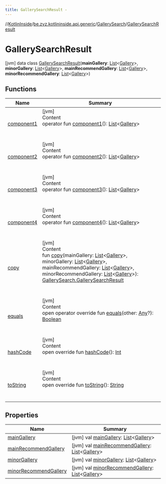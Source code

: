 ```yaml
---
title: GallerySearchResult -
---
```

//[KotlinInside](../../../index.md)/[be.zvz.kotlininside.api.generic](../../index.md)/[GallerySearch](../index.md)/[GallerySearchResult](index.md)



# GallerySearchResult  
 [jvm] data class [GallerySearchResult](index.md)(**mainGallery**: [List](https://kotlinlang.org/api/latest/jvm/stdlib/kotlin.collections/-list/index.html)<[Gallery](../../../be.zvz.kotlininside.api.type/-gallery/index.md)>, **minorGallery**: [List](https://kotlinlang.org/api/latest/jvm/stdlib/kotlin.collections/-list/index.html)<[Gallery](../../../be.zvz.kotlininside.api.type/-gallery/index.md)>, **mainRecommendGallery**: [List](https://kotlinlang.org/api/latest/jvm/stdlib/kotlin.collections/-list/index.html)<[Gallery](../../../be.zvz.kotlininside.api.type/-gallery/index.md)>, **minorRecommendGallery**: [List](https://kotlinlang.org/api/latest/jvm/stdlib/kotlin.collections/-list/index.html)<[Gallery](../../../be.zvz.kotlininside.api.type/-gallery/index.md)>)   


## Functions  
  
|  Name|  Summary| 
|---|---|
| <a name="be.zvz.kotlininside.api.generic/GallerySearch.GallerySearchResult/component1/#/PointingToDeclaration/"></a>[component1](component1.md)| <a name="be.zvz.kotlininside.api.generic/GallerySearch.GallerySearchResult/component1/#/PointingToDeclaration/"></a>[jvm]  <br>Content  <br>operator fun [component1](component1.md)(): [List](https://kotlinlang.org/api/latest/jvm/stdlib/kotlin.collections/-list/index.html)<[Gallery](../../../be.zvz.kotlininside.api.type/-gallery/index.md)>  <br><br><br>
| <a name="be.zvz.kotlininside.api.generic/GallerySearch.GallerySearchResult/component2/#/PointingToDeclaration/"></a>[component2](component2.md)| <a name="be.zvz.kotlininside.api.generic/GallerySearch.GallerySearchResult/component2/#/PointingToDeclaration/"></a>[jvm]  <br>Content  <br>operator fun [component2](component2.md)(): [List](https://kotlinlang.org/api/latest/jvm/stdlib/kotlin.collections/-list/index.html)<[Gallery](../../../be.zvz.kotlininside.api.type/-gallery/index.md)>  <br><br><br>
| <a name="be.zvz.kotlininside.api.generic/GallerySearch.GallerySearchResult/component3/#/PointingToDeclaration/"></a>[component3](component3.md)| <a name="be.zvz.kotlininside.api.generic/GallerySearch.GallerySearchResult/component3/#/PointingToDeclaration/"></a>[jvm]  <br>Content  <br>operator fun [component3](component3.md)(): [List](https://kotlinlang.org/api/latest/jvm/stdlib/kotlin.collections/-list/index.html)<[Gallery](../../../be.zvz.kotlininside.api.type/-gallery/index.md)>  <br><br><br>
| <a name="be.zvz.kotlininside.api.generic/GallerySearch.GallerySearchResult/component4/#/PointingToDeclaration/"></a>[component4](component4.md)| <a name="be.zvz.kotlininside.api.generic/GallerySearch.GallerySearchResult/component4/#/PointingToDeclaration/"></a>[jvm]  <br>Content  <br>operator fun [component4](component4.md)(): [List](https://kotlinlang.org/api/latest/jvm/stdlib/kotlin.collections/-list/index.html)<[Gallery](../../../be.zvz.kotlininside.api.type/-gallery/index.md)>  <br><br><br>
| <a name="be.zvz.kotlininside.api.generic/GallerySearch.GallerySearchResult/copy/#kotlin.collections.List[be.zvz.kotlininside.api.type.Gallery]#kotlin.collections.List[be.zvz.kotlininside.api.type.Gallery]#kotlin.collections.List[be.zvz.kotlininside.api.type.Gallery]#kotlin.collections.List[be.zvz.kotlininside.api.type.Gallery]/PointingToDeclaration/"></a>[copy](copy.md)| <a name="be.zvz.kotlininside.api.generic/GallerySearch.GallerySearchResult/copy/#kotlin.collections.List[be.zvz.kotlininside.api.type.Gallery]#kotlin.collections.List[be.zvz.kotlininside.api.type.Gallery]#kotlin.collections.List[be.zvz.kotlininside.api.type.Gallery]#kotlin.collections.List[be.zvz.kotlininside.api.type.Gallery]/PointingToDeclaration/"></a>[jvm]  <br>Content  <br>fun [copy](copy.md)(mainGallery: [List](https://kotlinlang.org/api/latest/jvm/stdlib/kotlin.collections/-list/index.html)<[Gallery](../../../be.zvz.kotlininside.api.type/-gallery/index.md)>, minorGallery: [List](https://kotlinlang.org/api/latest/jvm/stdlib/kotlin.collections/-list/index.html)<[Gallery](../../../be.zvz.kotlininside.api.type/-gallery/index.md)>, mainRecommendGallery: [List](https://kotlinlang.org/api/latest/jvm/stdlib/kotlin.collections/-list/index.html)<[Gallery](../../../be.zvz.kotlininside.api.type/-gallery/index.md)>, minorRecommendGallery: [List](https://kotlinlang.org/api/latest/jvm/stdlib/kotlin.collections/-list/index.html)<[Gallery](../../../be.zvz.kotlininside.api.type/-gallery/index.md)>): [GallerySearch.GallerySearchResult](index.md)  <br><br><br>
| <a name="kotlin/Any/equals/#kotlin.Any?/PointingToDeclaration/"></a>[equals](../../../be.zvz.kotlininside.utils/-string-util/-companion/index.md#%5Bkotlin%2FAny%2Fequals%2F%23kotlin.Any%3F%2FPointingToDeclaration%2F%5D%2FFunctions%2F49489957)| <a name="kotlin/Any/equals/#kotlin.Any?/PointingToDeclaration/"></a>[jvm]  <br>Content  <br>open operator override fun [equals](../../../be.zvz.kotlininside.utils/-string-util/-companion/index.md#%5Bkotlin%2FAny%2Fequals%2F%23kotlin.Any%3F%2FPointingToDeclaration%2F%5D%2FFunctions%2F49489957)(other: [Any](https://kotlinlang.org/api/latest/jvm/stdlib/kotlin/-any/index.html)?): [Boolean](https://kotlinlang.org/api/latest/jvm/stdlib/kotlin/-boolean/index.html)  <br><br><br>
| <a name="kotlin/Any/hashCode/#/PointingToDeclaration/"></a>[hashCode](../../../be.zvz.kotlininside.utils/-string-util/-companion/index.md#%5Bkotlin%2FAny%2FhashCode%2F%23%2FPointingToDeclaration%2F%5D%2FFunctions%2F49489957)| <a name="kotlin/Any/hashCode/#/PointingToDeclaration/"></a>[jvm]  <br>Content  <br>open override fun [hashCode](../../../be.zvz.kotlininside.utils/-string-util/-companion/index.md#%5Bkotlin%2FAny%2FhashCode%2F%23%2FPointingToDeclaration%2F%5D%2FFunctions%2F49489957)(): [Int](https://kotlinlang.org/api/latest/jvm/stdlib/kotlin/-int/index.html)  <br><br><br>
| <a name="kotlin/Any/toString/#/PointingToDeclaration/"></a>[toString](../../../be.zvz.kotlininside.utils/-string-util/-companion/index.md#%5Bkotlin%2FAny%2FtoString%2F%23%2FPointingToDeclaration%2F%5D%2FFunctions%2F49489957)| <a name="kotlin/Any/toString/#/PointingToDeclaration/"></a>[jvm]  <br>Content  <br>open override fun [toString](../../../be.zvz.kotlininside.utils/-string-util/-companion/index.md#%5Bkotlin%2FAny%2FtoString%2F%23%2FPointingToDeclaration%2F%5D%2FFunctions%2F49489957)(): [String](https://kotlinlang.org/api/latest/jvm/stdlib/kotlin/-string/index.html)  <br><br><br>


## Properties  
  
|  Name|  Summary| 
|---|---|
| <a name="be.zvz.kotlininside.api.generic/GallerySearch.GallerySearchResult/mainGallery/#/PointingToDeclaration/"></a>[mainGallery](main-gallery.md)| <a name="be.zvz.kotlininside.api.generic/GallerySearch.GallerySearchResult/mainGallery/#/PointingToDeclaration/"></a> [jvm] val [mainGallery](main-gallery.md): [List](https://kotlinlang.org/api/latest/jvm/stdlib/kotlin.collections/-list/index.html)<[Gallery](../../../be.zvz.kotlininside.api.type/-gallery/index.md)>   <br>
| <a name="be.zvz.kotlininside.api.generic/GallerySearch.GallerySearchResult/mainRecommendGallery/#/PointingToDeclaration/"></a>[mainRecommendGallery](main-recommend-gallery.md)| <a name="be.zvz.kotlininside.api.generic/GallerySearch.GallerySearchResult/mainRecommendGallery/#/PointingToDeclaration/"></a> [jvm] val [mainRecommendGallery](main-recommend-gallery.md): [List](https://kotlinlang.org/api/latest/jvm/stdlib/kotlin.collections/-list/index.html)<[Gallery](../../../be.zvz.kotlininside.api.type/-gallery/index.md)>   <br>
| <a name="be.zvz.kotlininside.api.generic/GallerySearch.GallerySearchResult/minorGallery/#/PointingToDeclaration/"></a>[minorGallery](minor-gallery.md)| <a name="be.zvz.kotlininside.api.generic/GallerySearch.GallerySearchResult/minorGallery/#/PointingToDeclaration/"></a> [jvm] val [minorGallery](minor-gallery.md): [List](https://kotlinlang.org/api/latest/jvm/stdlib/kotlin.collections/-list/index.html)<[Gallery](../../../be.zvz.kotlininside.api.type/-gallery/index.md)>   <br>
| <a name="be.zvz.kotlininside.api.generic/GallerySearch.GallerySearchResult/minorRecommendGallery/#/PointingToDeclaration/"></a>[minorRecommendGallery](minor-recommend-gallery.md)| <a name="be.zvz.kotlininside.api.generic/GallerySearch.GallerySearchResult/minorRecommendGallery/#/PointingToDeclaration/"></a> [jvm] val [minorRecommendGallery](minor-recommend-gallery.md): [List](https://kotlinlang.org/api/latest/jvm/stdlib/kotlin.collections/-list/index.html)<[Gallery](../../../be.zvz.kotlininside.api.type/-gallery/index.md)>   <br>

